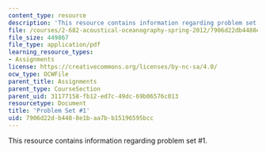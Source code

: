 ```yaml
---
content_type: resource
description: 'This resource contains information regarding problem set #1.'
file: /courses/2-682-acoustical-oceanography-spring-2012/7906d22db4488e1baa7bb15196595bcc_MIT2_682S12_Homework1.pdf
file_size: 449867
file_type: application/pdf
learning_resource_types:
- Assignments
license: https://creativecommons.org/licenses/by-nc-sa/4.0/
ocw_type: OCWFile
parent_title: Assignments
parent_type: CourseSection
parent_uid: 31177158-fb12-ed7c-49dc-69b06576c013
resourcetype: Document
title: 'Problem Set #1'
uid: 7906d22d-b448-8e1b-aa7b-b15196595bcc
---
```

This resource contains information regarding problem set #1.